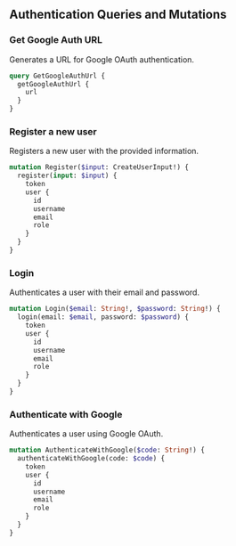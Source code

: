## Authentication Queries and Mutations

### Get Google Auth URL

Generates a URL for Google OAuth authentication.

```graphql
query GetGoogleAuthUrl {
  getGoogleAuthUrl {
    url
  }
}
```

### Register a new user

Registers a new user with the provided information.

```graphql
mutation Register($input: CreateUserInput!) {
  register(input: $input) {
    token
    user {
      id
      username
      email
      role
    }
  }
}
```

### Login

Authenticates a user with their email and password.

```graphql
mutation Login($email: String!, $password: String!) {
  login(email: $email, password: $password) {
    token
    user {
      id
      username
      email
      role
    }
  }
}
```

### Authenticate with Google

Authenticates a user using Google OAuth.

```graphql
mutation AuthenticateWithGoogle($code: String!) {
  authenticateWithGoogle(code: $code) {
    token
    user {
      id
      username
      email
      role
    }
  }
}
```
